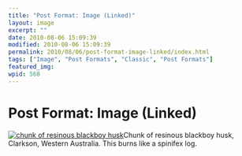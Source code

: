 ```yaml
---
title: "Post Format: Image (Linked)"
layout: image
excerpt: ""
date: 2010-08-06 15:09:39
modified: 2010-08-06 15:09:39
permalink: 2010/08/06/post-format-image-linked/index.html
tags: ["Image", "Post Formats", "Classic", "Post Formats"]
featured_img: 
wpid: 568
---
```


# Post Format: Image (Linked)

[![chunk of resinous blackboy husk](/_images/2013/09/dsc20040724_152504_532.jpg "dsc20040724_152504_532")](/_images/2013/09/dsc20040724_152504_532.jpg)Chunk of resinous blackboy husk, Clarkson, Western Australia. This burns like a spinifex log.
